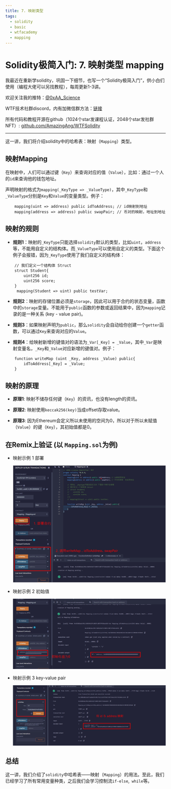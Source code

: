 ```yaml
---
title: 7. 映射类型
tags:
  - solidity
  - basic
  - wtfacademy
  - mapping
---
```


# Solidity极简入门: 7. 映射类型 mapping

我最近在重新学solidity，巩固一下细节，也写一个“Solidity极简入门”，供小白们使用（编程大佬可以另找教程），每周更新1-3讲。

欢迎关注我的推特：[@0xAA_Science](https://twitter.com/0xAA_Science)

WTF技术社群discord，内有加微信群方法：[链接](https://discord.gg/5akcruXrsk)

所有代码和教程开源在github（1024个star发课程认证，2048个star发社群NFT）: [github.com/AmazingAng/WTFSolidity](https://github.com/AmazingAng/WTFSolidity)

-----

这一讲，我们将介绍solidity中的哈希表：映射（`Mapping`）类型。

## 映射Mapping
在映射中，人们可以通过键（`Key`）来查询对应的值（`Value`），比如：通过一个人的`id`来查询他的钱包地址。

声明映射的格式为`mapping(_KeyType => _ValueType)`，其中`_KeyType`和`_ValueType`分别是`Key`和`Value`的变量类型。例子：
```solidity
    mapping(uint => address) public idToAddress; // id映射到地址
    mapping(address => address) public swapPair; // 币对的映射，地址到地址
```  
## 映射的规则
- **规则1**：映射的`_KeyType`只能选择`solidity`默认的类型，比如`uint`，`address`等，不能用自定义的结构体。而`_ValueType`可以使用自定义的类型。下面这个例子会报错，因为`_KeyType`使用了我们自定义的结构体：
```solidity
    // 我们定义一个结构体 Struct
    struct Student{
        uint256 id;
        uint256 score; 
    }
     mapping(Student => uint) public testVar;
```
- **规则2**：映射的存储位置必须是`storage`，因此可以用于合约的状态变量，函数中的`storage`变量。不能用于`public`函数的参数或返回结果中，因为`mapping`记录的是一种关系 (key - value pair)。

- **规则3**：如果映射声明为`public`，那么`solidity`会自动给你创建一个`getter`函数，可以通过`Key`来查询对应的`Value`。

- **规则4**：给映射新增的键值对的语法为`_Var[_Key] = _Value`，其中`_Var`是映射变量名，`_Key`和`_Value`对应新增的键值对。例子：
```solidity
    function writeMap (uint _Key, address _Value) public{
        idToAddress[_Key] = _Value;
    }
```
## 映射的原理
- **原理1**: 映射不储存任何键（`Key`）的资讯，也没有length的资讯。

- **原理2**: 映射使用`keccak256(key)`当成offset存取value。

- **原理3**: 因为Ethereum会定义所以未使用的空间为0，所以对于所以未赋值（`Value`）的键（`Key`），其初始值都是0。

## 在Remix上验证 (以 `Mapping.sol`为例)
- 映射示例 1 部署

    ![7-1](./img/7-1.jpg)

- 映射示例 2 初始值

    ![7-2](./img/7-2.jpg)

- 映射示例 3 key-value pair

    ![7-3](./img/7-3.jpg)



## 总结
这一讲，我们介绍了`solidity`中哈希表——映射（`Mapping`）的用法。至此，我们已经学习了所有常用变量种类，之后我们会学习控制流`if-else`,` while`等。

